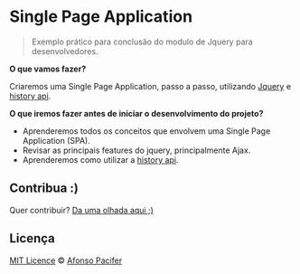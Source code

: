 # Single Page Application

> Exemplo prático para conclusão do modulo de Jquery para desenvolvedores.

**O que vamos fazer?**

Criaremos uma Single Page Application, passo a passo, utilizando [Jquery](https://jquery.com/) e [history api](http://www.w3.org/TR/2011/WD-html5-20110113/history.html).

**O que iremos fazer antes de iniciar o desenvolvimento do projeto?**
- Aprenderemos todos os conceitos que envolvem uma Single Page Application (SPA).
- Revisar as principais features do jquery, principalmente Ajax.
- Aprenderemos como utilizar a [history api](http://www.w3.org/TR/2011/WD-html5-20110113/history.html).

## Contribua :)

Quer contribuir? [Da uma olhada aqui ;)](https://github.com/afonsopacifer/pacificator/blob/master/CONTRIBUTING.md)

## Licença

[MIT Licence](https://github.com/afonsopacifer/pacificator/blob/master/LICENCE.md) © [Afonso Pacifer](http://afonsopacifer.com/)
